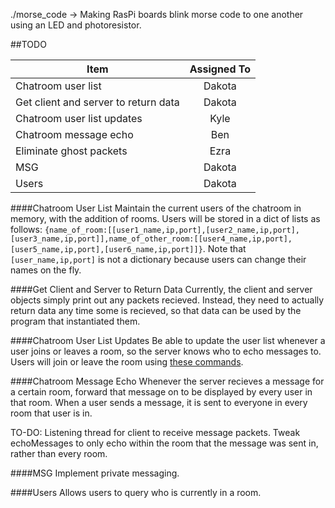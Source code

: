 ./morse_code -> Making RasPi boards blink morse code to one another using
an LED and photoresistor.

##TODO

|Item|Assigned To|
|---|:---:|
|Chatroom user list| Dakota
|Get client and server to return data| Dakota
|Chatroom user list updates| Kyle
|Chatroom message echo| Ben
|Eliminate ghost packets| Ezra
|MSG| Dakota
|Users| Dakota


####Chatroom User List
Maintain the current users of the chatroom in memory, with the addition of rooms. Users will be stored in a dict of lists as follows:  `{name_of_room:[[user1_name,ip,port],[user2_name,ip,port],[user3_name,ip,port]],name_of_other_room:[[user4_name,ip,port],[user5_name,ip,port],[user6_name,ip,port]]}`. Note that `[user_name,ip,port]` is not a dictionary because users can change their names on the fly.

####Get Client and Server to Return Data
Currently, the client and server objects simply print out any packets recieved. Instead, they need to actually return data any time some is recieved, so that data can be used by the program that instantiated them.

####Chatroom User List Updates
Be able to update the user list whenever a user joins or leaves a room, so the server knows who to echo messages to. Users will join or leave the room using [these commands](http://www.ircbeginner.com/ircinfo/ircc-commands.html).

####Chatroom Message Echo
Whenever the server recieves a message for a certain room, forward that message on to be displayed by every user in that room. When a user sends a message, it is sent to everyone in every room that user is in.

TO-DO:
Listening thread for client to receive message packets.
Tweak echoMessages to only echo within the room that the message was sent in, rather than every room.

####MSG
Implement private messaging.

####Users
Allows users to query who is currently in a room.
